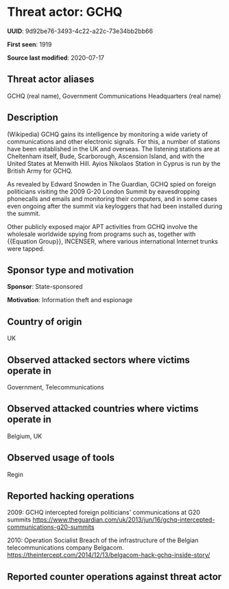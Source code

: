 # Threat actor: GCHQ

**UUID**: 9d92be76-3493-4c22-a22c-73e34bb2bb66

**First seen**: 1919

**Source last modified**: 2020-07-17

## Threat actor aliases

GCHQ (real name), Government Communications Headquarters (real name)

## Description

(Wikipedia) GCHQ gains its intelligence by monitoring a wide variety of communications and other electronic signals. For this, a number of stations have been established in the UK and overseas. The listening stations are at Cheltenham itself, Bude, Scarborough, Ascension Island, and with the United States at Menwith Hill. Ayios Nikolaos Station in Cyprus is run by the British Army for GCHQ.

As revealed by Edward Snowden in The Guardian, GCHQ spied on foreign politicians visiting the 2009 G-20 London Summit by eavesdropping phonecalls and emails and monitoring their computers, and in some cases even ongoing after the summit via keyloggers that had been installed during the summit.

Other publicly exposed major APT activities from GCHQ involve the wholesale worldwide spying from programs such as, together with {{Equation Group}}, INCENSER, where various international Internet trunks were tapped.

## Sponsor type and motivation

**Sponsor**: State-sponsored

**Motivation**: Information theft and espionage


## Country of origin

UK

## Observed attacked sectors where victims operate in

Government, Telecommunications

## Observed attacked countries where victims operate in

Belgium, UK

## Observed usage of tools

Regin

## Reported hacking operations

2009: GCHQ intercepted foreign politicians' communications at G20 summits
https://www.theguardian.com/uk/2013/jun/16/gchq-intercepted-communications-g20-summits

2010: Operation Socialist
Breach of the infrastructure of the Belgian telecommunications company Belgacom.
https://theintercept.com/2014/12/13/belgacom-hack-gchq-inside-story/

## Reported counter operations against threat actor





